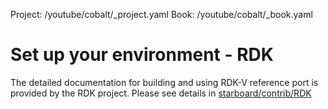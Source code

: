 Project: /youtube/cobalt/_project.yaml
Book: /youtube/cobalt/_book.yaml

# Set up your environment - RDK

The detailed documentation for building and using RDK-V reference port is
provided by the RDK project. Please see details in
[starboard/contrib/RDK](/starboard/contrib/RDK/)
